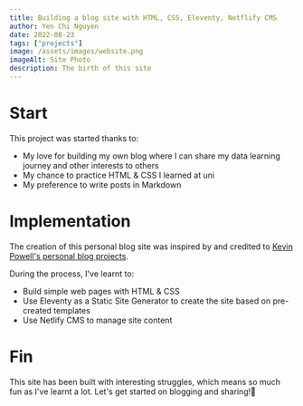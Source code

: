 ```yaml
---
title: Building a blog site with HTML, CSS, Eleventy, Netflify CMS 
author: Yen Chi Nguyen
date: 2022-08-23
tags: ["projects"]
image: /assets/images/website.png
imageAlt: Site Photo
description: The birth of this site
---
```

# Start 
This project was started thanks to:
- My love for building my own blog where I can share my data learning journey and other interests to others
- My chance to practice HTML & CSS I learned at uni
- My preference to write posts in Markdown

# Implementation
The creation of this personal blog site was inspired by and credited to [Kevin Powell's personal blog projects](https://github.com/kevin-powell/JAMStack-blog-starter#).

During the process, I've learnt to:
- Build simple web pages with HTML & CSS
- Use Eleventy as a Static Site Generator to create the site based on pre-created templates
- Use Netlify CMS to manage site content

# Fin
This site has been built with interesting struggles, which means so much fun as I've learnt a lot. Let's get started on blogging and sharing!🌈
